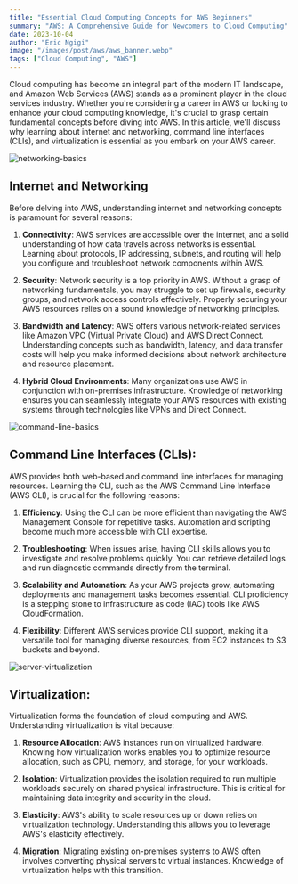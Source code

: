 ```yaml
---
title: "Essential Cloud Computing Concepts for AWS Beginners"
summary: "AWS: A Comprehensive Guide for Newcomers to Cloud Computing"
date: 2023-10-04
author: "Eric Ngigi"
image: "/images/post/aws/aws_banner.webp"
tags: ["Cloud Computing", "AWS"]
---
```


Cloud computing has become an integral part of the modern IT landscape, and Amazon Web Services (AWS) stands as a prominent player in the cloud services industry. Whether you're considering a career in AWS or looking to enhance your cloud computing knowledge, it's crucial to grasp certain fundamental concepts before diving into AWS. In this article, we'll discuss why learning about internet and networking, command line interfaces (CLIs), and virtualization is essential as you embark on your AWS career.

![networking-basics](/images/post/aws/networking-image.webp) 

## Internet and Networking
Before delving into AWS, understanding internet and networking concepts is paramount for several reasons:

1. **Connectivity**: AWS services are accessible over the internet, and a solid understanding of how data travels across networks is essential. Learning about protocols, IP addressing, subnets, and routing will help you configure and troubleshoot network components within AWS.

2. **Security**: Network security is a top priority in AWS. Without a grasp of networking fundamentals, you may struggle to set up firewalls, security groups, and network access controls effectively. Properly securing your AWS resources relies on a sound knowledge of networking principles.

3. **Bandwidth and Latency**: AWS offers various network-related services like Amazon VPC (Virtual Private Cloud) and AWS Direct Connect. Understanding concepts such as bandwidth, latency, and data transfer costs will help you make informed decisions about network architecture and resource placement.

4. **Hybrid Cloud Environments**: Many organizations use AWS in conjunction with on-premises infrastructure. Knowledge of networking ensures you can seamlessly integrate your AWS resources with existing systems through technologies like VPNs and Direct Connect.

![command-line-basics](/images/post/aws/ubuntu-command-line.webp) 

## Command Line Interfaces (CLIs):

AWS provides both web-based and command line interfaces for managing resources. Learning the CLI, such as the AWS Command Line Interface (AWS CLI), is crucial for the following reasons:

1. **Efficiency**: Using the CLI can be more efficient than navigating the AWS Management Console for repetitive tasks. Automation and scripting become much more accessible with CLI expertise.

2. **Troubleshooting**: When issues arise, having CLI skills allows you to investigate and resolve problems quickly. You can retrieve detailed logs and run diagnostic commands directly from the terminal.

3. **Scalability and Automation**: As your AWS projects grow, automating deployments and management tasks becomes essential. CLI proficiency is a stepping stone to infrastructure as code (IAC) tools like AWS CloudFormation.

4. **Flexibility**: Different AWS services provide CLI support, making it a versatile tool for managing diverse resources, from EC2 instances to S3 buckets and beyond.

![server-virtualization](/images/post/aws/virtualization-image.webp) 

## Virtualization:

Virtualization forms the foundation of cloud computing and AWS. Understanding virtualization is vital because:

1. **Resource Allocation**: AWS instances run on virtualized hardware. Knowing how virtualization works enables you to optimize resource allocation, such as CPU, memory, and storage, for your workloads.

2. **Isolation**: Virtualization provides the isolation required to run multiple workloads securely on shared physical infrastructure. This is critical for maintaining data integrity and security in the cloud.

3. **Elasticity**: AWS's ability to scale resources up or down relies on virtualization technology. Understanding this allows you to leverage AWS's elasticity effectively.

4. **Migration**: Migrating existing on-premises systems to AWS often involves converting physical servers to virtual instances. Knowledge of virtualization helps with this transition.
